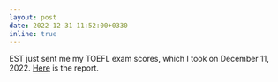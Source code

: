 ```yaml
---
layout: post
date: 2022-12-31 11:52:00+0330
inline: true
---
```


EST just sent me my TOEFL exam scores, which I took on December 11, 2022. [Here](https://mohamadhasan-m.github.io/profile/assets/pdf/toefl.pdf) is the report. 
